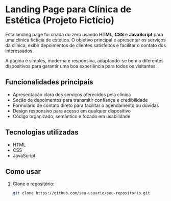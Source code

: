 # Landing Page para Clínica de Estética (Projeto Fictício)

Esta landing page foi criada do zero usando **HTML**, **CSS** e **JavaScript** para uma clínica fictícia de estética. O objetivo principal é apresentar os serviços da clínica, exibir depoimentos de clientes satisfeitos e facilitar o contato dos interessados.

A página é simples, moderna e responsiva, adaptando-se bem a diferentes dispositivos para garantir uma boa experiência para todos os visitantes.

## Funcionalidades principais

- Apresentação clara dos serviços oferecidos pela clínica  
- Seção de depoimentos para transmitir confiança e credibilidade  
- Formulário de contato direto para facilitar o agendamento ou dúvidas  
- Design responsivo para acesso em qualquer dispositivo  
- Código organizado, semântico e focado em usabilidade  

## Tecnologias utilizadas

- HTML  
- CSS  
- JavaScript  

## Como usar

1. Clone o repositório:  
   ```bash
   git clone https://github.com/seu-usuario/seu-repositorio.git

